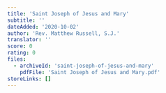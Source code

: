 ```yaml
---
title: 'Saint Joseph of Jesus and Mary'
subtitle: ''
dateAdded: '2020-10-02'
author: 'Rev. Matthew Russell, S.J.'
translator: ''
score: 0
rating: 0
files:
  - archiveId: 'saint-joseph-of-jesus-and-mary'
    pdfFile: 'Saint Joseph of Jesus and Mary.pdf'
storeLinks: []
---
```



